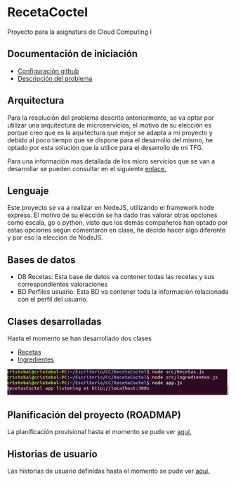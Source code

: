 # RecetaCoctel

Proyecto para la asignatura de Cloud Computing I 

## Documentación de iniciación

- [Configuración github](https://github.com/cr13/RecetaCoctel/blob/main/doc/doc_H0.md)
- [Descripción del problema](https://github.com/cr13/RecetaCoctel/blob/main/doc/desc_prob.md)

## Arquitectura

Para la resolución del problema descrito anteriormente, se va optar por utilizar una arquitectura de microservicios, el motivo de su elección es porque creo que es la aquitectura que mejor se adapta a mi proyecto y debido al poco tiempo que se dispone para el desarrollo del mismo, he optado por esta solución que la utilice para el desarrollo de mi TFG.

Para una información mas detallada de los micro servicios que se van a desarrollar se pueden consultar en el siguiente [enlace.](https://cr13.github.io/RecetaCoctel/)

## Lenguaje

Este proyecto se va a realizar en NodeJS, utilizando el framework node express. El motivo de su elección se ha dado tras valorar otras opciones como escala, go o python, visto que los demás compañeros han optado por estas opciones según comentaron en clase, he decido hacer algo diferente y por eso la elección de NodeJS.

## Bases de datos

- DB Recetas: Esta base de datos va contener todas las recetas y sus correspondientes valoraciones
- BD Perfiles usuario: Esta BD va contener toda la información relacionada con el perfil del usuario.

## Clases desarrolladas

Hasta el momento se han desarrollado dos clases 

- [Recetas](https://github.com/cr13/RecetaCoctel/blob/main/src/Recetas.js)
- [Ingredientes](https://github.com/cr13/RecetaCoctel/blob/main/src/Ingredientes.js)

![Verificación de las clases](https://github.com/cr13/RecetaCoctel/blob/main/doc/img/h1/verificacionclases.png)

## Planificación del proyecto (ROADMAP)

La planificación provisional hasta el momento se pude ver [aquí.](https://cr13.github.io/RecetaCoctel/Roadmap.html)

## Historias de usuario

Las historias de usuario definidas hasta el momento se pude ver [aquí.](https://cr13.github.io/RecetaCoctel/hu.html)

